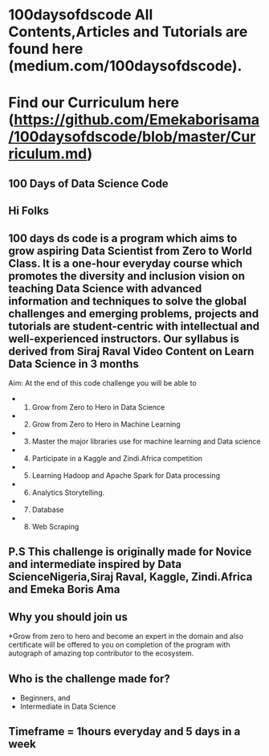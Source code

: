 # 100daysofdscode All Contents,Articles and Tutorials are found here (medium.com/100daysofdscode).

# Find our Curriculum here (https://github.com/Emekaborisama/100daysofdscode/blob/master/Curriculum.md)

## 100 Days of Data Science Code

## Hi Folks

## 100 days ds code is a program which aims to grow aspiring Data Scientist from Zero to World Class. It is a one-hour everyday course which promotes the diversity and inclusion vision on teaching Data Science with advanced information and techniques to solve the global challenges and emerging problems, projects and tutorials are student-centric with intellectual and well-experienced instructors. Our syllabus is derived from Siraj Raval Video Content on Learn Data Science in 3 months

Aim: At the end of this code challenge you will be able to 
* 1. Grow from Zero to Hero in Data Science
* 2. Grow from Zero to Hero in Machine Learning
* 3. Master the major libraries use for machine learning and Data science  
* 4. Participate in a Kaggle and Zindi.Africa competition 
* 5. Learning Hadoop and Apache Spark for Data processing
* 6. Analytics Storytelling.
* 7. Database
* 8. Web Scraping


## P.S This challenge is originally made for Novice and intermediate inspired by Data ScienceNigeria,Siraj Raval, Kaggle, Zindi.Africa and Emeka Boris Ama

## Why you should join us
*Grow from zero to hero and become an expert in the domain and also certificate will be offered to you on completion of the program with autograph of amazing top contributor to the ecosystem.

## Who is the challenge made for?
- Beginners, and
- Intermediate in Data Science

## Timeframe = 1hours everyday and 5 days in a week


